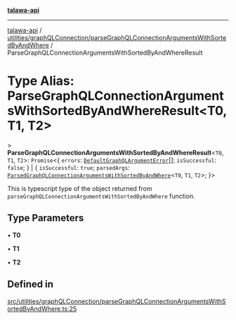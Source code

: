 [**talawa-api**](../../../../README.md)

***

[talawa-api](../../../../modules.md) / [utilities/graphQLConnection/parseGraphQLConnectionArgumentsWithSortedByAndWhere](../README.md) / ParseGraphQLConnectionArgumentsWithSortedByAndWhereResult

# Type Alias: ParseGraphQLConnectionArgumentsWithSortedByAndWhereResult\<T0, T1, T2\>

\> **ParseGraphQLConnectionArgumentsWithSortedByAndWhereResult**\<`T0`, `T1`, `T2`\>: `Promise`\<\{ `errors`: [`DefaultGraphQLArgumentError`](../../type-aliases/DefaultGraphQLArgumentError.md)[]; `isSuccessful`: `false`; \} \| \{ `isSuccessful`: `true`; `parsedArgs`: [`ParsedGraphQLConnectionArgumentsWithSortedByAndWhere`](ParsedGraphQLConnectionArgumentsWithSortedByAndWhere.md)\<`T0`, `T1`, `T2`\>; \}\>

This is typescript type of the object returned from `parseGraphQLConnectionArgumentsWithSortedByAndWhere` function.

## Type Parameters

• **T0**

• **T1**

• **T2**

## Defined in

[src/utilities/graphQLConnection/parseGraphQLConnectionArgumentsWithSortedByAndWhere.ts:25](https://github.com/PalisadoesFoundation/talawa-api/blob/6bd0fecc1032af2aa70d925c85724d9fec2350f9/src/utilities/graphQLConnection/parseGraphQLConnectionArgumentsWithSortedByAndWhere.ts#L25)
